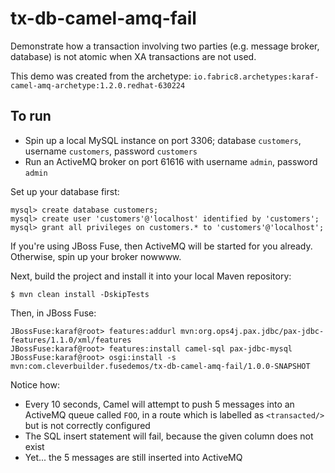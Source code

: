 # tx-db-camel-amq-fail

Demonstrate how a transaction involving two parties (e.g. message broker, database) is not atomic when XA transactions are not used.

This demo was created from the archetype: `io.fabric8.archetypes:karaf-camel-amq-archetype:1.2.0.redhat-630224`

## To run

- Spin up a local MySQL instance on port 3306; database `customers`, username `customers`, password `customers`
- Run an ActiveMQ broker on port 61616 with username `admin`, password `admin`

Set up your database first:

    mysql> create database customers;
    mysql> create user 'customers'@'localhost' identified by 'customers';
    mysql> grant all privileges on customers.* to 'customers'@'localhost';

If you're using JBoss Fuse, then ActiveMQ will be started for you already. Otherwise, spin up your broker nowwww.

Next, build the project and install it into your local Maven repository:

    $ mvn clean install -DskipTests

Then, in JBoss Fuse:

    JBossFuse:karaf@root> features:addurl mvn:org.ops4j.pax.jdbc/pax-jdbc-features/1.1.0/xml/features
    JBossFuse:karaf@root> features:install camel-sql pax-jdbc-mysql
    JBossFuse:karaf@root> osgi:install -s mvn:com.cleverbuilder.fusedemos/tx-db-camel-amq-fail/1.0.0-SNAPSHOT

Notice how:

- Every 10 seconds, Camel will attempt to push 5 messages into an ActiveMQ queue called `FOO`, in a route which is labelled as `<transacted/>` but is not correctly configured
- The SQL insert statement will fail, because the given column does not exist
- Yet... the 5 messages are still inserted into ActiveMQ
